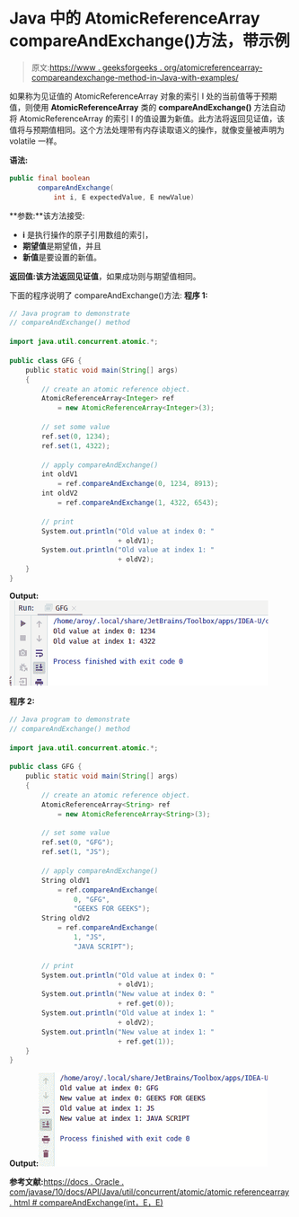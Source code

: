 # Java 中的 AtomicReferenceArray compareAndExchange()方法，带示例

> 原文:[https://www . geeksforgeeks . org/atomicreferencearray-compareandexchange-method-in-Java-with-examples/](https://www.geeksforgeeks.org/atomicreferencearray-compareandexchange-method-in-java-with-examples/)

如果称为见证值的 AtomicReferenceArray 对象的索引 I 处的当前值等于预期值，则使用 **AtomicReferenceArray** 类的 **compareAndExchange()** 方法自动将 AtomicReferenceArray 的索引 I 的值设置为新值。此方法将返回见证值，该值将与预期值相同。这个方法处理带有内存读取语义的操作，就像变量被声明为 volatile 一样。

**语法:**

```java
public final boolean
       compareAndExchange(
           int i, E expectedValue, E newValue)

```

**参数:**该方法接受:

*   **i** 是执行操作的原子引用数组的索引，
*   **期望值**是期望值，并且
*   **新值**是要设置的新值。

**返回值:**该方法返回**见证值**，如果成功则与期望值相同。

下面的程序说明了 compareAndExchange()方法:
**程序 1:**

```java
// Java program to demonstrate
// compareAndExchange() method

import java.util.concurrent.atomic.*;

public class GFG {
    public static void main(String[] args)
    {
        // create an atomic reference object.
        AtomicReferenceArray<Integer> ref
            = new AtomicReferenceArray<Integer>(3);

        // set some value
        ref.set(0, 1234);
        ref.set(1, 4322);

        // apply compareAndExchange()
        int oldV1
            = ref.compareAndExchange(0, 1234, 8913);
        int oldV2
            = ref.compareAndExchange(1, 4322, 6543);

        // print
        System.out.println("Old value at index 0: "
                           + oldV1);
        System.out.println("Old value at index 1: "
                           + oldV2);
    }
}
```

**Output:**![](img/1738a98a9e7f46bc093ab6c9e95df271.png)

**程序 2:**

```java
// Java program to demonstrate
// compareAndExchange() method

import java.util.concurrent.atomic.*;

public class GFG {
    public static void main(String[] args)
    {
        // create an atomic reference object.
        AtomicReferenceArray<String> ref
            = new AtomicReferenceArray<String>(3);

        // set some value
        ref.set(0, "GFG");
        ref.set(1, "JS");

        // apply compareAndExchange()
        String oldV1
            = ref.compareAndExchange(
                0, "GFG",
                "GEEKS FOR GEEKS");
        String oldV2
            = ref.compareAndExchange(
                1, "JS",
                "JAVA SCRIPT");

        // print
        System.out.println("Old value at index 0: "
                           + oldV1);
        System.out.println("New value at index 0: "
                           + ref.get(0));
        System.out.println("Old value at index 1: "
                           + oldV2);
        System.out.println("New value at index 1: "
                           + ref.get(1));
    }
}
```

**Output:**![](img/4617332c61f72310fa61a96fbe024b90.png)

**参考文献:**[https://docs . Oracle . com/javase/10/docs/API/Java/util/concurrent/atomic/atomic referencearray . html # compareAndExchange(int，E，E)](https://docs.oracle.com/javase/10/docs/api/java/util/concurrent/atomic/AtomicReferenceArray.html#compareAndExchange)